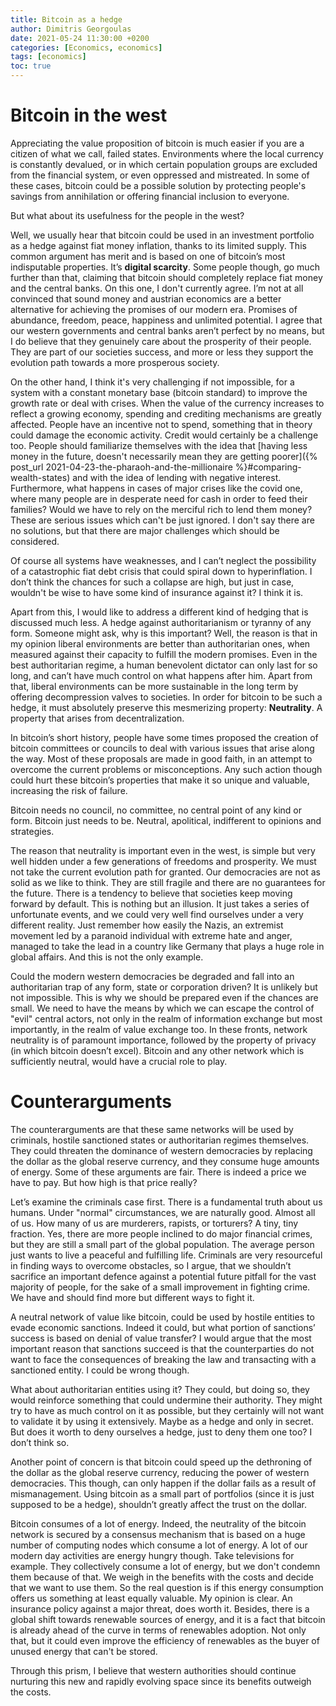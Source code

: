 ```yaml
---
title: Bitcoin as a hedge
author: Dimitris Georgoulas
date: 2021-05-24 11:30:00 +0200
categories: [Economics, economics]
tags: [economics]
toc: true 
---
```


# Bitcoin in the west
Appreciating the value proposition of bitcoin is much easier if you are a citizen of what we call, failed states. 
Environments where the local currency is constantly devalued, or in which certain population groups are excluded from 
the financial system, or even oppressed and mistreated. In some of these cases, bitcoin could be a possible solution by 
protecting people's savings from annihilation or offering financial inclusion to everyone.   

But what about its usefulness for the people in the west?

Well, we usually hear that bitcoin could be used in an investment portfolio as a hedge against fiat money inflation, thanks to its limited supply. 
This common argument has merit and is based on one of bitcoin’s most indisputable properties. It’s **digital scarcity**. 
Some people though, go much further than that, claiming that bitcoin should completely replace fiat money and the central banks. 
On this one, I don't currently agree. I’m not at all convinced that sound money and austrian economics 
are a better alternative for achieving the promises of our modern era. Promises of abundance, freedom, peace, happiness 
and unlimited potential. I agree that our western governments and central 
banks aren’t perfect by no means, but I do believe that they genuinely care about the prosperity of their people. 
They are part of our societies success, and more or less they support the evolution path towards a more prosperous society. 

On the other hand, I think it's very challenging if not impossible, for a system with a constant monetary base (bitcoin standard) to improve 
the growth rate or deal with crises. When the value of the currency increases to reflect a growing economy, spending and crediting 
mechanisms are greatly affected. People have an incentive not to spend, something that in theory could damage the economic activity. 
Credit would certainly be a challenge too. People should familiarize themselves with the idea that 
[having less money in the future, doesn't necessarily mean they are getting poorer]({% post_url 2021-04-23-the-pharaoh-and-the-millionaire %}#comparing-wealth-states)
and with the idea of lending with negative interest.
Furthermore, what happens in cases of major crises like the
covid one, where many people are in desperate need for cash in order to feed their families? Would we have to rely on the 
merciful rich to lend them money? These are serious issues which can't be just ignored. I don't say there are no solutions, 
but that there are major challenges which should be considered.  

Of course all systems have weaknesses, and I can’t neglect the possibility of a catastrophic fiat debt crisis that 
could spiral down to hyperinflation. 
I don’t think the chances for such a collapse are high, but just in case, wouldn't be wise to have some kind of 
insurance against it? I think it is. 

Apart from this, I would like to address a different kind of hedging that is discussed much less. A hedge against 
authoritarianism or tyranny of any form. Someone might ask, why is this important? 
Well, the reason is that in my opinion liberal environments are better than authoritarian ones, when measured against 
their capacity to fulfill the modern promises. Even in the best 
authoritarian regime, a human benevolent dictator can only last for so long, and can’t have much control on what happens 
after him. Apart from that, liberal environments can be more sustainable in the long term by offering decompression 
valves to societies. In order for bitcoin to be such a hedge, it must absolutely preserve this mesmerizing property: **Neutrality**.
A property that arises from decentralization. 

In bitcoin’s short history, people have some times proposed the creation of bitcoin committees or councils to deal with various 
issues that arise along the way. Most of these proposals are made in good faith, in an attempt to overcome the current 
problems or misconceptions. Any such action though could hurt these bitcoin’s properties that make it so unique 
and valuable, increasing the risk of failure.

Bitcoin needs no council, no committee, no central point of any kind or form. Bitcoin just needs to be. Neutral, apolitical, 
indifferent to opinions and strategies. 

The reason that neutrality is important even in the west, is simple but very well hidden under a few generations of 
freedoms and prosperity. We must not take the current evolution path for granted. Our democracies are not as solid 
as we like to think. They are still fragile and there are no guarantees for the future. 
There is a tendency to believe that societies keep moving forward by default. This is nothing but an illusion. 
It just takes a series of unfortunate events, and we could very well find ourselves under a very different reality. 
Just remember how easily the Nazis, an extremist movement led by a paranoid individual with extreme hate and anger, 
managed to take the lead in a country like Germany that plays a huge role in global affairs. And this is not the only example. 

Could the modern western democracies be degraded and fall into an authoritarian trap of any form, state or corporation 
driven? It is unlikely but not impossible. This is why we should be prepared even if the chances are small. We need to 
have the means by which we can escape the control of "evil" central actors, not only in the realm of information exchange 
but most importantly, in the realm of value exchange too. In these fronts, network neutrality is of paramount importance, 
followed by the property of privacy (in which bitcoin doesn’t excel). Bitcoin and any other network which is sufficiently 
neutral, would have a crucial role to play.  

# Counterarguments
The counterarguments are that these same networks will be used by criminals, hostile sanctioned states or 
authoritarian regimes themselves. They could threaten the dominance of western democracies by replacing the dollar as the
global reserve currency, and they consume huge amounts of energy. Some of these arguments are fair. 
There is indeed a price we have to pay. But how high is that price really?

Let’s examine the criminals case first. There is a fundamental truth about us humans. Under "normal" circumstances, 
we are naturally good. Almost all of us. How many of us are murderers, rapists, or torturers? A tiny, tiny fraction. 
Yes, there are more people inclined to do major financial crimes, but they are still a small part of the global population. 
The average person just wants to live a peaceful and fulfilling life. Criminals are very resourceful in finding ways to overcome obstacles,
so I argue, that we shouldn’t sacrifice an 
important defence against a potential future pitfall for the vast majority of people, for the sake of a small improvement 
in fighting crime. We have and should find more but different ways to fight it. 

A neutral network of value like bitcoin, could be used by hostile entities to evade economic sanctions. Indeed it could,
but what portion of sanctions’ success is based on denial of value transfer? I would argue that the most important reason 
that sanctions succeed is that the counterparties do not want to face the consequences of breaking the law and transacting 
with a sanctioned entity. I could be wrong though.

What about authoritarian entities using it? They could, but doing so, they would reinforce something that could undermine their 
authority. They might try to have as much control on it as possible, but they certainly will not want to validate it by 
using it extensively. Maybe as a hedge and only in secret. But does it worth to deny ourselves a hedge, just to deny 
them one too? I don’t think so.

Another point of concern is that bitcoin could speed up the dethroning of the dollar as the global reserve currency, 
reducing the power of western democracies. This though, can only happen if the dollar fails as a 
result of mismanagement. Using bitcoin as a small part of portfolios (since it is just supposed to be a hedge), 
shouldn’t greatly affect the trust on the dollar. 

Bitcoin consumes of a lot of energy. Indeed, the neutrality of the bitcoin network is secured by a consensus mechanism 
that is based on a huge number of computing nodes which consume a lot of energy. 
A lot of our modern day activities are energy hungry though. Take televisions for example. They collectively consume a lot of energy, but 
we don't condemn them because of that. We weigh in the benefits with the costs and decide that we want to use them. So the 
real question is if this energy consumption offers us something at least equally valuable. My opinion is clear. 
An insurance policy against a major threat, does worth it. 
Besides, there is a global shift towards renewable sources of energy, and it is a fact that bitcoin is already ahead of 
the curve in terms of renewables adoption. Not only that, but it could even improve the efficiency of renewables 
as the buyer of unused energy that can't be stored.

Through this prism, I believe that western authorities should continue nurturing this new and rapidly evolving space since its 
benefits outweigh the costs.
